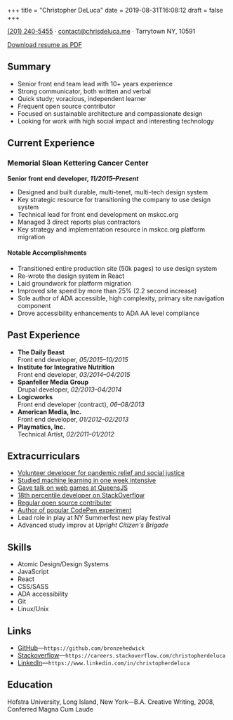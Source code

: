 +++
title = "Christopher DeLuca"
date = 2019-08-31T16:08:12
draft = false
+++

<a href="tel:+12012405455">(201) 240-5455</a> · <a href="mailto:contact@chrisdeluca.me">contact@chrisdeluca.me</a> · Tarrytown NY, 10591

<div class="remove-from-pdf">
  <a href="/page/chris-deluca-resume.pdf" download>Download resume as PDF</a>
</div>

## Summary

- Senior front end team lead with 10+ years experience
- Strong communicator, both written and verbal
- Quick study; voracious, independent learner
- Frequent open source contributor
- Focused on sustainable architecture and compassionate design
- Looking for work with high social impact and interesting technology

## Current Experience

### Memorial Sloan Kettering Cancer Center

**Senior front end developer, _11/2015–Present_**

- Designed and built durable, multi-tenet, multi-tech design system
- Key strategic resource for transitioning the company to use design system
- Technical lead for front end development on mskcc.org
- Managed 3 direct reports plus contractors
- Key strategy and implementation resource in mskcc.org platform migration

#### Notable Accomplishments

- Transitioned entire production site (50k pages) to use design system
- Re-wrote the design system in React
- Laid groundwork for platform migration
- Improved site speed by more than 25% (2.2 second increase)
- Sole author of ADA accessible, high complexity, primary site navigation component
- Drove accessibility enhancements to ADA AA level compliance

## Past Experience

- **The Daily Beast**  
  Front end developer, _05/2015–10/2015_
- **Institute for Integrative Nutrition**  
  Front end developer, _03/2014–04/2015_
- **Spanfeller Media Group**  
  Drupal developer, _02/2013–04/2014_
- **Logicworks**  
  Front end developer (contract), _06–08/2013_
- **American Media, Inc.**  
  Front end developer, _01/2012–02/2013_
- **Playmatics, Inc.**  
  Technical Artist, _02/2011–01/2012_

## Extracurriculars

- [Volunteer developer for pandemic relief and social justice](https://astoria.digital/)
- [Studied machine learning in one week intensive](https://www.chrisdeluca.me/article/machine-learning/)
- [Gave talk on web games at QueensJS](https://www.chrisdeluca.me/article/queens-js-presentation/)
- [18th percentile developer on StackOverflow](https://stackoverflow.com/users/1143575/bronzehedwick)
- [Regular open source contributer](https://github.com/bronzehedwick)
- [Author of popular CodePen experiment](https://codepen.io/bronzehedwick/pen/JdJvLm)
- Lead role in play at NY Summerfest new play festival
- Advanced study improv at _Upright Citizen's Brigade_

## Skills

- Atomic Design/Design Systems
- JavaScript
- React
- CSS/SASS
- ADA accessibility
- Git
- Linux/Unix

## Links

- [GitHub](https://github.com/bronzehedwick)—`https://github.com/bronzehedwick`
- [Stackoverflow](https://careers.stackoverflow.com/christopherdeluca)—`https://careers.stackoverflow.com/christopherdeluca`
- [LinkedIn](https://www.linkedin.com/in/christopherdeluca)—`https://www.linkedin.com/in/christopherdeluca`


## Education

Hofstra University, Long Island, New York—B.A. Creative Writing, 2008, Conferred Magna Cum Laude
